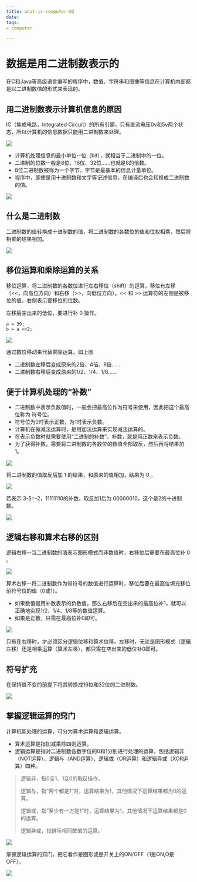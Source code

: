 ```yaml
---
title: what-is-computer-02
date: 
tags:
- computer

---
```


# 数据是用二进制数表示的 #

在C和Java等高级语言编写的程序中，数值、字符串和图像等信息在计算机内部都是以二进制数值的形式来表现的。

## 用二进制数表示计算机信息的原因 ##

IC（集成电路，Integrated Circuit）的所有引脚，只有直流电压0v和5v两个状态，所以计算机的信息数据只能用二进制数来处理。

![](http://ww4.sinaimg.cn/large/691a3013gw1f49rxlvi40j20ej07bdgw.jpg)

<!-- more -->

- 计算机处理信息的最小单位--位（bit），就相当于二进制中的一位。
- 二进制的位数一般是8位、16位、32位......也就是8的倍数。
- 8位二进制数被称为一个字节。字节是最基本的信息计量单位。
- 程序中，即使是用十进制数和文字等记述信息，在编译后也会转换成二进制数的值。

![](http://ww3.sinaimg.cn/large/691a3013gw1f49s4r3ejvj20fj03jmxo.jpg)

## 什么是二进制数 ##

二进制数的值转换成十进制数的值，将二进制数的各数位的值和位权相乘，然后将相乘的结果相加。

![](http://ww1.sinaimg.cn/large/691a3013gw1f49xjub8sjj20fj07rjse.jpg)

## 移位运算和乘除运算的关系 ##

移位运算，将二进制数的各数位进行左右移位（shift）的运算。移位有左移（<<，向高位方向）和右移（>>，向低位方向）。<< 和 >> 运算符的左侧是被移位的值，右侧表示要移位的位数。

左移后空出来的低位，要进行补 0 操作。

    a = 39;
    b = a <<2;
   
![](http://ww4.sinaimg.cn/large/691a3013gw1f49xtc0xfoj20fp07uta1.jpg)

通过数位移动来代替乘除运算。如上图

- 二进制数左移后变成原来的2倍、4倍、8倍......
- 二进制数右移后变成原来的1/2、1/4、1/8......

## 便于计算机处理的“补数” ##

- 二进制数中表示负数值时，一般会把最高位作为符号来使用，因此把这个最高位称为 符号位。
- 符号位为0时表示正数，为1时表示负数。
- 计算机在做减法运算时，是用加法运算来实现减法运算的。
- 在表示负数时就需要使用“二进制的补数”。补数，就是用正数来表示负数。
- 为了获得补数，需要将二进制数的各数位的数值全部取反，然后再将结果加 1。

![](http://ww4.sinaimg.cn/large/691a3013gw1f49xtc0xfoj20fp07uta1.jpg)

将二进制数的值取反后加 1 的结果，和原来的值相加，结果为 0 。

![](http://ww4.sinaimg.cn/large/691a3013gw1f49ydcqer3j20fn05oaay.jpg)

若表示 3-5=-2，11111110的补数，取反加1后为 00000010。这个是2的十进制数。

![](http://ww4.sinaimg.cn/large/691a3013gw1f49yighgh0j20fj04bt98.jpg)

## 逻辑右移和算术右移的区别 ##

逻辑右移--当二进制数的值表示图形模式而非数值时，右移位后需要在最高位补 0 。

![](http://ww1.sinaimg.cn/large/691a3013gw1f49yx24rppj20fm0ak40e.jpg)

算术右移--将二进制数作为带符号的数值进行运算时，移位后要在最高位填充移位前符号位的值（0或1）。

- 如果数值是用补数表示的负数值，那么右移后在空出来的最高位补1，就可以正确地实现1/2、1/4、1/8等的数值运算。
- 如果是正数，只需在最高位补0即可。

![](http://ww3.sinaimg.cn/large/691a3013gw1f49z4s447aj20fl0dgmzh.jpg)

只有在右移时，才必须区分逻辑位移和算术位移。左移时，无论是图形模式（逻辑左移）还是相乘运算（算术左移），都只需在空出来的低位补0即可。

## 符号扩充 ##

在保持值不变的前提下将其转换成16位和32位的二进制数。

![](http://ww3.sinaimg.cn/large/691a3013gw1f49z883mh5j20fk0c940k.jpg)

## 掌握逻辑运算的窍门 ##

计算机能处理的运算，可分为算术运算和逻辑运算。

- 算术运算是指加减乘除四则运算。
- 逻辑运算是指对二进制数各数字位的0和1分别进行处理的运算，包括逻辑非（NOT运算）、逻辑与（AND运算）、逻辑或（OR运算）和逻辑异或（XOR运算）四种。

> 逻辑非，指0变1、1变0的取反操作。
> 
> 逻辑与，指“两个都是1”时，运算结果为1，其他情况下运算结果都为0的运算。
> 
> 逻辑或，指“至少有一方是1”时，运算结果为1，其他情况下运算结果都是0的运算。
> 
> 逻辑异或，指排斥相同数值的运算。

![](http://ww3.sinaimg.cn/large/691a3013gw1f49zgux2cjj20fr09ejsz.jpg)

掌握逻辑运算的窍门，把它看作是图形或是开关上的ON/OFF（1是ON,O是OFF）。

![](http://ww4.sinaimg.cn/large/691a3013gw1f49zj1swqlj20fn0ep41a.jpg)


